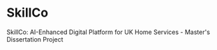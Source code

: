 # SkillCo
SkillCo: AI-Enhanced Digital Platform for UK Home Services - Master's Dissertation Project

